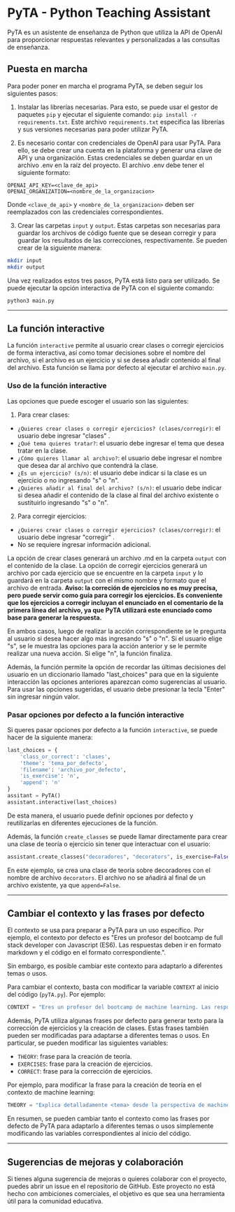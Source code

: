 # PyTA - Python Teaching Assistant

PyTA es un asistente de enseñanza de Python que utiliza la API de OpenAI para proporcionar respuestas relevantes y personalizadas a las consultas de enseñanza. 

## Puesta en marcha
Para poder poner en marcha el programa PyTA, se deben seguir los siguientes pasos:

1. Instalar las librerías necesarias. Para esto, se puede usar el gestor de paquetes `pip` y ejecutar el siguiente comando: `pip install -r requirements.txt`. Este archivo `requirements.txt` especifica las librerías y sus versiones necesarias para poder utilizar PyTA.

2. Es necesario contar con credenciales de OpenAI para usar PyTA. Para ello, se debe crear una cuenta en la plataforma y generar una clave de API y una organización. Estas credenciales se deben guardar en un archivo .env en la raíz del proyecto. El archivo .env debe tener el siguiente formato:

```
OPENAI_API_KEY=<clave_de_api>
OPENAI_ORGANIZATION=<nombre_de_la_organizacion>
```

Donde `<clave_de_api>` y `<nombre_de_la_organizacion>` deben ser reemplazados con las credenciales correspondientes.

3. Crear las carpetas `input` y `output`. Estas carpetas son necesarias para guardar los archivos de código fuente que se desean corregir y para guardar los resultados de las correcciones, respectivamente. Se pueden crear de la siguiente manera:

```bash
mkdir input
mkdir output
```

Una vez realizados estos tres pasos, PyTA está listo para ser utilizado. Se puede ejecutar la opción interactiva de PyTA con el siguiente comando:

```
python3 main.py

```
----
## La función interactive

La función `interactive` permite al usuario crear clases o corregir ejercicios de forma interactiva, así como tomar decisiones sobre el nombre del archivo, si el archivo es un ejercicio y si se desea añadir contenido al final del archivo. Esta función se llama por defecto al ejecutar el archivo `main.py`.

### Uso de la función interactive

Las opciones que puede escoger el usuario son las siguientes:

1. Para crear clases:
- `¿Quieres crear clases o corregir ejercicios? (clases/corregir)`: el usuario debe ingresar "clases" .
- `¿Qué tema quieres tratar?`: el usuario debe ingresar el tema que desea tratar en la clase.
- `¿Cómo quieres llamar al archivo?`: el usuario debe ingresar el nombre que desea dar al archivo que contendrá la clase.
- `¿Es un ejercicio? (s/n)`: el usuario debe indicar si la clase es un ejercicio o no ingresando "s" o "n".
- `¿Quieres añadir al final del archivo? (s/n)`: el usuario debe indicar si desea añadir el contenido de la clase al final del archivo existente o sustituirlo ingresando "s" o "n".

2. Para corregir ejercicios:
- `¿Quieres crear clases o corregir ejercicios? (clases/corregir)`: el usuario debe ingresar "corregir" .
- No se requiere ingresar información adicional.

La opción de crear clases generará un archivo .md en la carpeta `output` con el contenido de la clase. La opción de corregir ejercicios generará un archivo por cada ejercicio que se encuentre en la carpeta `input` y lo guardará en la carpeta `output` con el mismo nombre y formato que el archivo de entrada.
**Aviso: la correción de ejercicios no es muy precisa, pero puede servir como guía para corregir los ejercicios. Es conveniente que los ejercicios a corregir incluyan el enunciado en el comentario de la primera línea del archivo, ya que PyTA utilizará este enunciado como base para generar la respuesta.**

En ambos casos, luego de realizar la acción correspondiente se le pregunta al usuario si desea hacer algo más ingresando "s" o "n". Si el usuario elige "s", se le muestra las opciones para la acción anterior y se le permite realizar una nueva acción. Si elige "n", la función finaliza.

Además, la función permite la opción de recordar las últimas decisiones del usuario en un diccionario llamado "last_choices" para que en la siguiente interacción las opciones anteriores aparezcan como sugerencias al usuario. Para usar las opciones sugeridas, el usuario debe presionar la tecla "Enter" sin ingresar ningún valor.


### Pasar opciones por defecto a la función interactive

Si queres pasar opciones por defecto a la función `interactive`, se puede hacer de la siguiente manera:

```python
last_choices = {
    'class_or_correct': 'clases',
    'theme': 'tema_por_defecto',
    'filename': 'archivo_por_defecto',
    'is_exercise': 'n',
    'append': 'n'
}
assitant = PyTA()
assistant.interactive(last_choices)
```

De esta manera, el usuario puede definir opciones por defecto y reutilizarlas en diferentes ejecuciones de la función.

Además, la función `create_classes` se puede llamar directamente para crear una clase de teoría o ejercicio sin tener que interactuar con el usuario:

```python
assistant.create_classes("decoradores", "decorators", is_exercise=False, append=False)
``` 

En este ejemplo, se crea una clase de teoría sobre decoradores con el nombre de archivo `decorators`. El archivo no se añadirá al final de un archivo existente, ya que `append=False`.


----

## Cambiar el contexto y las frases por defecto

El contexto se usa para preparar a PyTA para un uso específico. Por ejemplo, el contexto por defecto es "Eres un profesor del bootcamp de full stack developer con Javascript (ES6). Las respuestas deben ir en formato markdown y el código en el formato correspondiente.".  

Sin embargo, es posible cambiar este contexto para adaptarlo a diferentes temas o usos.

Para cambiar el contexto, basta con modificar la variable `CONTEXT` al inicio del código (`pyTA.py`). Por ejemplo:

```python
CONTEXT = "Eres un profesor del bootcamp de machine learning. Las respuestas deben ir en formato markdown y el código en el formato correspondiente."
```

Además, PyTA utiliza algunas frases por defecto para generar texto para la corrección de ejercicios y la creación de clases. Estas frases también pueden ser modificadas para adaptarse a diferentes temas o usos. En particular, se pueden modificar las siguientes variables:

- `THEORY`: frase para la creación de teoría.
- `EXERCISES`: frase para la creación de ejercicios.
- `CORRECT`: frase para la corrección de ejercicios.

Por ejemplo, para modificar la frase para la creación de teoría en el contexto de machine learning:

```python
THEORY = "Explica detalladamente <tema> desde la perspectiva de machine learning. Muestra ejemplos de algoritmos y casos de uso."
```

En resumen, se pueden cambiar tanto el contexto como las frases por defecto de PyTA para adaptarlo a diferentes temas o usos simplemente modificando las variables correspondientes al inicio del código.

---

## Sugerencias de mejoras y colaboración

Si tienes alguna sugerencia de mejoras o quieres colaborar con el proyecto, puedes abrir un issue en el repositorio de GitHub. Este proyecto no está hecho con ambiciones comerciales, el objetivo es que sea una herramienta útil para la comunidad educativa.